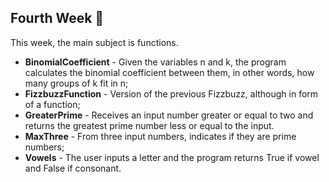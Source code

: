 ## Fourth Week​ :rocket: ##



This week, the main subject is functions.



- **BinomialCoefficient** - Given the variables n and k, the program calculates the binomial coefficient between them, in other words, how many groups of k fit in n;
- **FizzbuzzFunction** - Version of the previous Fizzbuzz, although in form of a function; 
- **GreaterPrime** - Receives an input number greater or equal to two and returns the greatest prime number less or equal to the input.
- **MaxThree** - From three input numbers, indicates if they are prime numbers;
- **Vowels** - The user inputs a letter and the program returns True if vowel and False if consonant.
